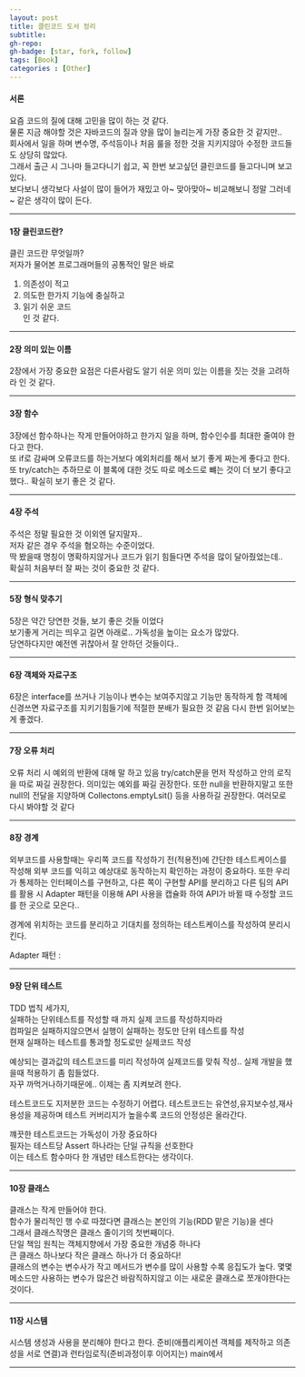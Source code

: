 ```yaml
---
layout: post
title: 클린코드 도서 정리
subtitle: 
gh-repo: 
gh-badge: [star, fork, follow]
tags: [Book]
categories : [Other]
---
```


#### 서론

요즘 코드의 질에 대해 고민을 많이 하는 것 같다.  
물론 지금 해야할 것은 자바코드의 질과 양을 많이 늘리는게 가장 중요한 것 같지만..  
회사에서 일을 하며 변수명, 주석등이나 처음 룰을 정한 것을 지키지않아 수정한 코드들도 상당히 많았다.  
그래서 출근 시 그나마 들고다니기 쉽고, 꼭 한번 보고싶던 클린코드를 들고다니며 보고 있다.  
보다보니 생각보다 사설이 많이 들어가 재밌고 아~ 맞아맞아~ 비교해보니 정말 그러네~ 같은 생각이 많이 든다.  

---

#### 1장 클린코드란?

클린 코드란 무엇일까?  
저자가 물어본 프로그래머들의 공통적인 말은 바로  
1. 의존성이 적고
2. 의도한 한가지 기능에 충실하고
3. 읽기 쉬운 코드  
인 것 같다.  

---

#### 2장 의미 있는 이름

2장에서 가장 중요한 요점은 다른사람도 알기 쉬운 의미 있는 이름을 짓는 것을 고려하라 인 것 같다.

---

#### 3장 함수

3장에선 함수하나는 작게 만들어야하고 한가지 일을 하며, 함수인수를 최대한 줄여야 한다고 한다.  
또 if로 감싸며 오류코드를 하는거보다 예외처리를 해서 보기 좋게 짜는게 좋다고 한다.  
또 try/catch는 추하므로 이 블록에 대한 것도 따로 메소드로 뺴는 것이 더 보기 좋다고했다..
확실히 보기 좋은 것 같다.

---

#### 4장 주석

주석은 정말 필요한 것 이외엔 달지말자..  
저자 같은 경우 주석을 혐오하는 수준이었다.  
딱 봤을때 명칭이 명확하지않거나 코드가 읽기 힘들다면 주석을 많이 달아줬었는데..  
확실히 처음부터 잘 짜는 것이 중요한 것 같다.

---

#### 5장 형식 맞추기

5장은 약간 당연한 것들, 보기 좋은 것들 이었다  
보기좋게 거리는 띄우고 길면 아래로.. 가독성을 높이는 요소가 많았다.  
당연하다지만 예전엔 귀찮아서 잘 안하던 것들이다..

---

#### 6장 객체와 자료구조

6장은 interface를 쓰거나 기능이나 변수는 보여주지않고 기능만 동작하게 함
객체에 신경쓰면 자료구조를 지키기힘들기에 적절한 분배가 필요한 것 같음
다시 한번 읽어보는게 좋겠다.

---

#### 7장 오류 처리

오류 처리 시 예외의 반환에 대해 말 하고 있음
try/catch문을 먼저 작성하고 안의 로직을 따로 짜길 권장한다.
의미있는 예외를 짜길 권장한다.
또한 null을 반환하지말고 또한 null의 전달을 지양하며 Collectons.emptyLsit() 등을 사용하길 권장한다.
여러모로 다시 봐야할 것 같다

---


#### 8장 경계

외부코드를 사용할때는 우리쪽 코드를 작성하기 전(적용전)에 간단한 테스트케이스를 작성해 외부 코드를 익히고 예상대로 동작하는지
확인하는 과정이 중요하다.
또한 우리가 통제하는 인터페이스를 구현하고, 다른 쪽이 구현할 API를 분리하고 다른 팀의 API를 활용 시 Adapter 패턴을 이용해 API 사용을
캡슐화 하여 API가 바뀔 때 수정할 코드를 한 곳으로 모은다..

경계에 위치하는 코드를 분리하고 기대치를 정의하는 테스트케이스를 작성하여 분리시킨다.

Adapter 패턴 : 

---

#### 9장 단위 테스트

TDD 법칙 세가지,   
실패하는 단위테스트를 작성할 때 까지 실제 코드를 작성하지마라  
컴파일은 실패하지않으면서 실행이 실패하는 정도만 단위 테스트를 작성  
현재 실패하는 테스트를 통과할 정도로만 실제코드 작성

예상되는 결과값의 테스트코드를 미리 작성하여 실제코드를 맞춰 작성.. 실제 개발을 했을때 적용하기 좀 힘들었다.  
자꾸 까먹거나하기때문에.. 이제는 좀 지켜보려 한다.

테스트코드도 지저분한 코드는 수정하기 어렵다.
테스트코드는 유연성,유지보수성,재사용성을 제공하며 테스트 커버리지가 높을수록 코드의 안정성은 올라간다.

꺠끗한 테스트코드는 가독성이 가장 중요하다  
필자는 테스트당 Assert 하나라는 단일 규칙을 선호한다  
이는 테스트 함수마다 한 개념만 테스트한다는 생각이다.

---

#### 10장 클래스

클래스는 작게 만들어야 한다.  
함수가 물리적인 행 수로 따졌다면 클래스는 본인의 기능(RDD 맡은 기능)을 센다  
그래서 클래스작명은 클래스 줄이기의 첫번째이다.  
단일 책임 원칙는 객체지향에서 가장 중요한 개념중 하나다  
큰 클래스 하나보다 작은 클래스 하나가 더 중요하다!  
클래스의 변수는 변수사가 작고 메서드가 변수를 많이 사용할 수록 응집도가 높다.
몇몇 메소드만 사용하는 변수가 많은건 바람직하지않고 이는 새로운 클래스로 쪼개야한다는 것이다.  

---

#### 11장 시스템

시스템 생성과 사용을 분리해야 한다고 한다.
준비(애플리케이션 객체를 제작하고 의존성을 서로 연결)과 런타임로직(준비과정이후 이어지는)
main에서 

---